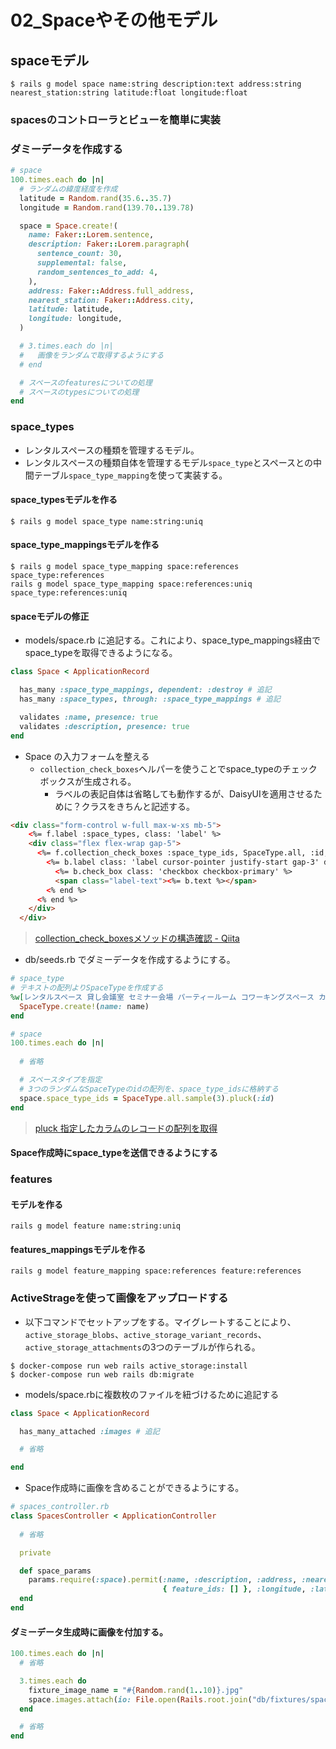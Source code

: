 # 02_Spaceやその他モデル
## spaceモデル
```
$ rails g model space name:string description:text address:string nearest_station:string latitude:float longitude:float
```
### spacesのコントローラとビューを簡単に実装



### ダミーデータを作成する
```rb
# space
100.times.each do |n|
  # ランダムの緯度経度を作成
  latitude = Random.rand(35.6..35.7)
  longitude = Random.rand(139.70..139.78)

  space = Space.create!(
    name: Faker::Lorem.sentence,
    description: Faker::Lorem.paragraph(
      sentence_count: 30,
      supplemental: false,
      random_sentences_to_add: 4,
    ),
    address: Faker::Address.full_address,
    nearest_station: Faker::Address.city,
    latitude: latitude,
    longitude: longitude,
  )

  # 3.times.each do |n|
  #   画像をランダムで取得するようにする
  # end

  # スペースのfeaturesについての処理
  # スペースのtypesについての処理
end
```

### space_types
- レンタルスペースの種類を管理するモデル。
- レンタルスペースの種類自体を管理するモデル`space_type`とスペースとの中間テーブル`space_type_mapping`を使って実装する。
#### space_typesモデルを作る
```
$ rails g model space_type name:string:uniq
```
#### space_type_mappingsモデルを作る
```
$ rails g model space_type_mapping space:references space_type:references
rails g model space_type_mapping space:references:uniq space_type:references:uniq
```
#### spaceモデルの修正
- models/space.rb に追記する。これにより、space_type_mappings経由でspace_typeを取得できるようになる。
```rb
class Space < ApplicationRecord

  has_many :space_type_mappings, dependent: :destroy # 追記
  has_many :space_types, through: :space_type_mappings # 追記

  validates :name, presence: true
  validates :description, presence: true
end
```
- Space の入力フォームを整える
  - `collection_check_boxes`ヘルパーを使うことでspace_typeのチェックボックスが生成される。
    - ラベルの表記自体は省略しても動作するが、DaisyUIを適用させるために？クラスをきちんと記述する。
```html
<div class="form-control w-full max-w-xs mb-5">
    <%= f.label :space_types, class: 'label' %>
    <div class="flex flex-wrap gap-5">
      <%= f.collection_check_boxes :space_type_ids, SpaceType.all, :id, :name do |b| %>
        <%= b.label class: 'label cursor-pointer justify-start gap-3' do %>
          <%= b.check_box class: 'checkbox checkbox-primary' %>
          <span class="label-text"><%= b.text %></span>
        <% end %>
      <% end %>
    </div>
  </div>
```
> [collection_check_boxesメソッドの構造確認 - Qiita](https://qiita.com/sho012b/items/3a595fde14516081dff5)

- db/seeds.rb でダミーデータを作成するようにする。
```rb
# space_type
# テキストの配列よりSpaceTypeを作成する
%w[レンタルスペース 貸し会議室 セミナー会場 パーティールーム コワーキングスペース カフェ].each do |name|
  SpaceType.create!(name: name)
end

# space
100.times.each do |n|
  
  # 省略

  # スペースタイプを指定
  # 3つのランダムなSpaceTypeのidの配列を、space_type_idsに格納する
  space.space_type_ids = SpaceType.all.sample(3).pluck(:id)
end
```
> [pluck 指定したカラムのレコードの配列を取得](https://railsdoc.com/page/model_pluck)

#### Space作成時にspace_typeを送信できるようにする

### features
#### モデルを作る
```
rails g model feature name:string:uniq
```
#### features_mappingsモデルを作る
```
rails g model feature_mapping space:references feature:references
```
### ActiveStrageを使って画像をアップロードする
- 以下コマンドでセットアップをする。マイグレートすることにより、`active_storage_blobs`、`active_storage_variant_records`、`active_storage_attachments`の3つのテーブルが作られる。
```
$ docker-compose run web rails active_storage:install
$ docker-compose run web rails db:migrate
```
- models/space.rbに複数枚のファイルを紐づけるために追記する
```rb
class Space < ApplicationRecord

  has_many_attached :images # 追記

  # 省略

end
```
- Space作成時に画像を含めることができるようにする。
```rb
# spaces_controller.rb
class SpacesController < ApplicationController
  
  # 省略

  private

  def space_params
    params.require(:space).permit(:name, :description, :address, :nearest_station, { space_type_ids: [] },
                                  { feature_ids: [] }, :longitude, :latitude, { images: [] })
  end
end
```

#### ダミーデータ生成時に画像を付加する。
```rb
100.times.each do |n|
  # 省略

  3.times.each do
    fixture_image_name = "#{Random.rand(1..10)}.jpg"
    space.images.attach(io: File.open(Rails.root.join("db/fixtures/spaces/#{fixture_image_name}")), filename: fixture_image_name, content_type: 'image/jpeg')
  end

  # 省略
end
```
